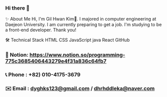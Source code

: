 ### Hi there 👋

<!--
**GilhwanE/GilhwanE** is a ✨ _special_ ✨ repository because its `README.md` (this file) appears on your GitHub profile.

Here are some ideas to get you started:

- 🔭 I’m currently working on ...
- 🌱 I’m currently learning ...
- 👯 I’m looking to collaborate on ...
- 🤔 I’m looking for help with ...
- 💬 Ask me about ...
- 📫 How to reach me: ...
- 😄 Pronouns: ...
- ⚡ Fun fact: ...
-->

✨ About Me
Hi, I'm Gil Hwan Kim👋. I majored in computer engineering at Daejeon University.
I am currently preparing to get a job.
I'm studying to be a front-end developer. Thank you!

🛠 Technical Stack
HTML CSS JavaScript java React GitHub 

### 👀 Notion: https://www.notion.so/programming-775c3685406443279e4f31a836c64fb7
### 📞 Phone : +82) 010-4175-3679
### ✉️ Email : dyghks123@gmail.com / dhrhddleka@naver.com
